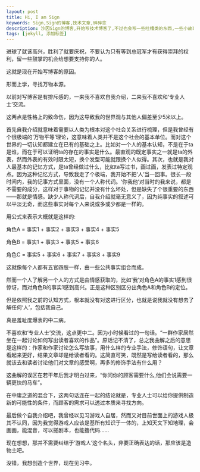 ```yaml
---
layout: post
title: Hi, I am Sign
keywords: Sign,Sign的博客,技术文章,碎碎念
description: 沙因Sign的博客,开始写技术博客了,不过也会写一些吐槽类的东西,一些小故事里的大道理
tags: [jekyll, 添加标签]
---
```

进球了就该高兴，胜利了就要庆祝，不要认为只有等到总冠军才有获得崇拜的权利，留一些鼓掌的机会给想要支持你的人。

这就是现在开始写博客的原因。

形而上学，寻找万物本源。

以前对写博客是有排斥感的，一来我不喜欢自我介绍，二来我不喜欢和‘专业人士’交流。

这两点是性格上的致命伤，因为这导致我的世界观与其他人偏差至少5米以上。

首先自我介绍就意味着需要以人类为根本对这个社会关系进行梳理，但是我曾经有个很极端的‘万物平等’理论，这意味着人类并不是这个社会的基本单位。而对这个世界的一切认知都建立在已有的基础之上。比如对一个人的基本认知，不是在于ta是谁，而在于可以证明ta的存在的事实是什么。最直观的既定事实之一就是ta的外表，然而外表的有效时限太短，换个发型可能就跟换个人似得。其次，也就是我对人最基本的记忆方式，是ta曾经做过什么，比如ta写过书，画过画，发表过特定观点。因为这种记忆方式，导致我走了个极端，我开始不把‘人’当一回事。很长一段时间内，我的记事方式里面，没有一个人称代词。‘你我他’对当时的我来说，都是不需要的成分，这样对于事物的记忆并没有什么坏处，但是缺失了个很重要的东西——那就是情感。缺少人称代词后，自我介绍就毫无意义了，因为纯事实的叙述可以平淡无奇，而这些事实对每个人来说或多或少都是一样的。

用公式来表示大概就是这样的:

角色A = 事实1 + 事实2 + 事实3 + 事实4 + 事实5

角色B = 事实1 + 事实3 + 事实5 + 事实6

角色C = 事实5 + 事实6 + 事实7 + 事实8 + 事实9

这就像每个人都有五官四肢一样，由一些公共事实组合而成。

然而一个人了解另一个人的方式是由情感获取的，比如‘我’对角色A的事实1感到很惊讶，而对角色B的事实1感到高兴。正是这种区别区分出角色A和角色B的定位。

但是依照我之前的认知方式，根本就没有对这进行区分，也就是说我就没有想去了解任何‘人’，包括我自己。

真是羞耻度爆表的中二病。

不喜欢和‘专业人士’交流，这点更中二。因为小时候看过的一句话。“一群作家居然坐在一起讨论如何写出读者喜欢的作品”。原话记不清了，总之我曲解之后的意思是这样的：作家和作家讨论怎么写故事，用什么样的专业手法，修饰语句，让文章看起来更好，结果文章却是给读者看的。这简直可笑，既然是写给读者看的，那么就该去和读者讨论他们对文章的感受啊，再多的修饰手法有什么用？

这曲解的误区在若干年后我才明白过来，“你问你的顾客需要什么,他们会说需要一辆更快的马车”。

在中庸之道的混合下，这两句话连在一起的结论就是，专业人士可以给你提供制造新的可能性的条件，而顾客的需求可以透过本质来寻找方向。

最后做个自我介绍吧，我曾经以见习游戏人自居，然而又对目前世面上的游戏人极其不认同，因为我觉得游戏人应该是基所有知识于一体的，上知天文下知地理，会画画，能混音，可以搓剧本，也能撸代码……

现在想想，那并不需要纠结于‘游戏人’这个名头，非要正确表达的话，那应该是造物主吧。


没错，我想创造个世界，现在见习中。